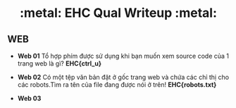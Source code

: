 <h1 align="center"> :metal: EHC Qual Writeup :metal: </h1>

## WEB

- **Web 01**
  Tổ hợp phím được sử dụng khi bạn muốn xem source code của 1 trang web là gì? **EHC{ctrl_u}**

- **Web 02**
  Có một tệp văn bản đặt ở gốc trang web và chứa các chỉ thị cho các robots.Tìm ra tên của file đang được nói ở trên! **EHC{robots.txt}**

- **Web 03**
